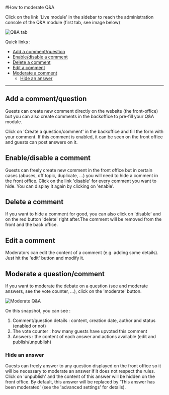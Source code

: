 #How to moderate Q&A

Click on the link 'Live module' in the sidebar to reach the administration console of the Q&A module (first tab, see image below)

![Q&A tab](https://raw.github.com/applidget/event-cms-documentation/master/images/moderators/qa_tab.png)

Quick links :
* [Add a comment/question](https://github.com/applidget/event-cms-documentation/blob/master/sections/moderators/q_and_a.md#-add-a-commentquestion)
* [Enable/disable a comment](https://github.com/applidget/event-cms-documentation/blob/master/sections/moderators/q_and_a.md#-enabledisable-a-comment)
* [Delete a comment](https://github.com/applidget/event-cms-documentation/blob/master/sections/moderators/q_and_a.md#-delete-a-comment)
* [Edit a comment](https://github.com/applidget/event-cms-documentation/blob/master/sections/moderators/q_and_a.md#-edit-a-comment)
* [Moderate a comment](https://github.com/applidget/event-cms-documentation/blob/master/sections/moderators/q_and_a.md#-moderate-a-questioncomment)
  * [Hide an answer](https://github.com/applidget/event-cms-documentation/blob/master/sections/moderators/q_and_a.md#-hide-an-answer)

---

## [](#add_comment) Add a comment/question

Guests can create new comment directly on the website (the front-office) but you can also create comments in the backoffice to pre-fill your Q&A module.

Click on 'Create a question/comment' in the backoffice and fill the form with your comment. 
If this comment is enabled, it can be seen on the front office and guests can post answers on it.

## [](#enable_comment) Enable/disable a comment

Guests can freely create new comment in the front office but in certain cases (abuses, off topic, duplicate, …) you will need to hide a comment in the front office.
Click on the link 'disable' for every comment you want to hide. You can display it again by clicking on 'enable'.

## [](#delete_comment) Delete a comment

If you want to hide a comment for good, you can also click on 'disable' and on the red button 'delete' right after.The comment will be removed from the front and the back office.

## [](#edit_comment) Edit a comment

Moderators can edit the content of a comment (e.g. adding some details). Just hit the 'edit' button and modify it.

## [](#moderate_comment) Moderate a question/comment

If you want to moderate the debate on a question (see and moderate answers, see the vote counter, …), click on the 'moderate' button.


![Moderate Q&A](https://raw.github.com/applidget/event-cms-documentation/master/images/moderators/qa_moderate_backoffice.png)

On this snapshot, you can see : 

1. Comment/question details : content, creation date, author and status (enabled or not)
2. The vote counter : how many guests have upvoted this comment
3. Answers : the content of each answer and actions available (edit and publish/unpublish)

### [](#hide_answer) Hide an answer

Guests can freely answer to any question displayed on the front office so it will be necessary to moderate an answer if it does not respect the rules. Click on 'unpublish' and the content of this answer will be hidden on the front office. By default, this answer will be replaced by 'This answer has been moderated' (see the 'advanced settings' for details).





